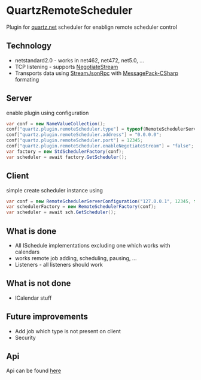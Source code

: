 # QuartzRemoteScheduler

Plugin for [quartz.net](https://quartz-scheduler.net) scheduler for enablign remote scheduler control

## Technology
- netstandard2.0 - works in net462, net472, net5.0, ...
- TCP listening - supports [NegotiateStream](https://docs.microsoft.com/en-us/dotnet/api/system.net.security.negotiatestream?view=net-5.0)
- Transports data using [StreamJsonRpc](https://github.com/microsoft/vs-streamjsonrpc) with [MessagePack-CSharp](https://github.com/neuecc/MessagePack-CSharp) formating


## Server
enable plugin using configuration 

``` c#
var conf = new NameValueCollection();
conf["quartz.plugin.remoteScheduler.type"] = typeof(RemoteSchedulerServerPlugin).AssemblyQualifiedName;
conf["quartz.plugin.remoteScheduler.address"] = "0.0.0.0";
conf["quartz.plugin.remoteScheduler.port"] = 12345;
conf["quartz.plugin.remoteScheduler.enableNegotiateStream"] = "false";
var factory = new StdSchedulerFactory(conf);
var scheduler = await factory.GetScheduler();  
```

## Client
simple create scheduler instance using 
``` c#
var conf = new RemoteSchedulerServerConfiguration("127.0.0.1", 12345, false);
var schedulerFactory = new RemoteSchedulerFactory(conf);
var scheduler = await sch.GetScheduler();
```

## What is done
- All ISchedule implementations excluding one which works with calendars
- works remote job adding, scheduling, pausing, ...
- Listeners - all listeners should work

## What is not done

- ICalendar stuff


## Future improvements
- Add job which type is not present on client
- Security


## Api
Api can be found [here](api/QuartzRemoteScheduler.md)
